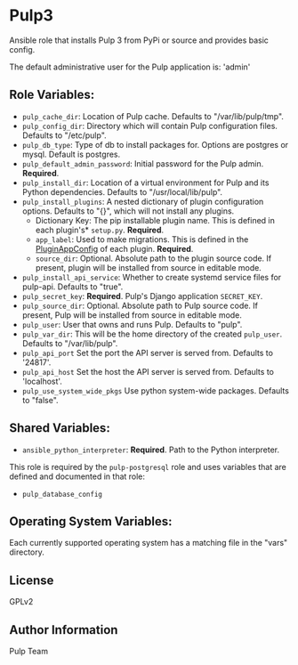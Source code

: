 Pulp3
=====

Ansible role that installs Pulp 3 from PyPi or source and provides basic config.

The default administrative user for the Pulp application is: 'admin'

Role Variables:
---------------

* `pulp_cache_dir`: Location of Pulp cache. Defaults to "/var/lib/pulp/tmp".
* `pulp_config_dir`: Directory which will contain Pulp configuration files.
  Defaults to "/etc/pulp".
* `pulp_db_type`: Type of db to install packages for. Options are postgres
  or mysql. Default is postgres.
* `pulp_default_admin_password`: Initial password for the Pulp admin. **Required**.
* `pulp_install_dir`: Location of a virtual environment for Pulp and its Python
  dependencies. Defaults to "/usr/local/lib/pulp".
* `pulp_install_plugins`: A nested dictionary of plugin configuration options.
  Defaults to "{}", which will not install any plugins.
  * Dictionary Key: The pip installable plugin name. This is defined in each
  plugin's* `setup.py`. **Required**.
  * `app_label`: Used to make migrations. This is defined in the
  [PluginAppConfig](https://github.com/pulp/pulp_file/blob/76cc979e67fde128f78f3274697a4ea78f2269ec/pulp_file/app/__init__.py#L10)
  of each plugin. **Required**.
  * `source_dir`: Optional. Absolute path to the plugin source code. If present,
  plugin will be installed from source in editable mode.
* `pulp_install_api_service`: Whether to create systemd service files for
  pulp-api. Defaults to "true".
* `pulp_secret_key`: **Required**. Pulp's Django application `SECRET_KEY`.
* `pulp_source_dir`: Optional. Absolute path to Pulp source code. If present, Pulp
  will be installed from source in editable mode.
* `pulp_user`: User that owns and runs Pulp. Defaults to "pulp".
* `pulp_var_dir`: This will be the home directory of the created `pulp_user`.
  Defaults to "/var/lib/pulp".
* `pulp_api_port` Set the port the API server is served from. Defaults to '24817'.
* `pulp_api_host` Set the host the API server is served from. Defaults to 'localhost'.
* `pulp_use_system_wide_pkgs` Use python system-wide packages. Defaults to "false".

Shared Variables:
-----------------

* `ansible_python_interpreter`: **Required**. Path to the Python interpreter.

This role is required by the `pulp-postgresql` role and uses variables that
are defined and documented in that role:

* `pulp_database_config`


Operating System Variables:
---------------------------

Each currently supported operating system has a matching file in the "vars"
directory.

License
-------

GPLv2

Author Information
------------------

Pulp Team
